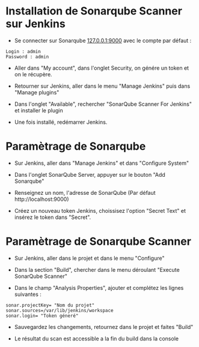 # Installation de Sonarqube Scanner sur Jenkins
- Se connecter sur Sonarqube [127.0.0.1:9000](127.0.0.1:9000) avec le compte par défaut :

```shell
Login : admin
Password : admin
```

- Aller dans "My account", dans l'onglet Security, on génére un token et on le récupère.

- Retourner sur Jenkins, aller dans le menu "Manage Jenkins" puis dans "Manage plugins"

- Dans l'onglet "Available", rechercher "SonarQube Scanner For Jenkins" et installer le plugin

- Une fois installé, redémarrer Jenkins.

# Paramètrage de Sonarqube

- Sur Jenkins, aller dans "Manage Jenkins" et dans "Configure System"

- Dans l'onglet SonarQube Server, appuyer sur le bouton "Add Sonarqube"

- Renseignez un nom, l'adresse de SonarQube (Par défaut http://localhost:9000)

- Créez un nouveau token Jenkins, choissisez l'option "Secret Text" et insérez le token dans "Secret".


# Paramètrage de Sonarqube Scanner

- Sur Jenkins, aller dans le projet et dans le menu "Configure"

- Dans la section "Build", chercher dans le menu déroulant "Execute SonarQube Scanner"

- Dans le champ "Analysis Properties", ajouter et complétez les lignes suivantes :

```shell
sonar.projectKey= "Nom du projet"
sonar.sources=/var/lib/jenkins/workspace
sonar.login= "Token géneré"
```

- Sauvegardez les changements, retournez dans le projet et faites "Build"

- Le résultat du scan est accessible a la fin du build dans la console